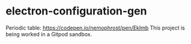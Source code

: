 # electron-configuration-gen

Periodic table: https://codepen.io/nemophrost/pen/EkImb
This project is being worked in a Gitpod sandbox.
